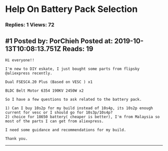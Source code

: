 # Help On Battery Pack Selection

### Replies: 1 Views: 72

## \#1 Posted by: PorChieh Posted at: 2019-10-13T10:08:13.751Z Reads: 19

```
Hi everyone!!

I'm new to DIY eskate, I just bought some parts from flipsky @aliexpress recently.

Dual FSESC4.20 Plus (Based on VESC ) x1

BLDC Belt Motor 6354 190KV 2450W x2

So I have a few questions to ask related to the battery pack.

1) Can I buy 10s2p for my build instead of 10s4p, its 10s2p enough current for vesc or I should go for 10s3p/10s4p?
2) choice for 18650 battery( cheaper is better), I'm from Malaysia so most of the parts I can get from aliexpress.

I need some guidance and recommendations for my build.

Thank you.
```

---
